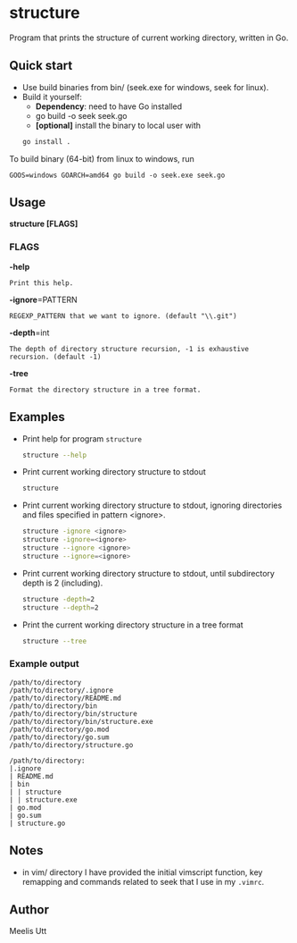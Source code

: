 # structure

Program that prints the structure of current working directory, written in Go.

## Quick start

* Use build binaries from bin/ (seek.exe for windows, seek for linux).
* Build it yourself:
  * **Dependency**: need to have Go installed
  * go build -o seek seek.go
  * **[optional]** install the binary to local user with
  ```sh
  go install .
  ```

To build binary (64-bit) from linux to windows, run

```console
GOOS=windows GOARCH=amd64 go build -o seek.exe seek.go
```

## Usage

**structure [FLAGS]**

### FLAGS

**-help**

    Print this help.

**-ignore**=PATTERN

    REGEXP_PATTERN that we want to ignore. (default "\\.git")

**-depth**=int

    The depth of directory structure recursion, -1 is exhaustive recursion. (default -1)

**-tree**

    Format the directory structure in a tree format.


## Examples

* Print help for program `structure`
    ```sh
    structure --help
    ```
* Print current working directory structure to stdout
    ```sh
    structure
    ```
* Print current working directory structure to stdout, ignoring directories and files specified in pattern \<ignore>.
    ```sh
    structure -ignore <ignore>
    structure -ignore=<ignore>
    structure --ignore <ignore>
    structure --ignore=<ignore>
    ```
* Print current working directory structure to stdout, until subdirectory depth is 2 (including).
    ```sh
    structure -depth=2
    structure --depth=2
    ```
* Print the current working directory structure in a tree format
    ```sh
    structure --tree
    ```

### Example output

```
/path/to/directory
/path/to/directory/.ignore
/path/to/directory/README.md
/path/to/directory/bin
/path/to/directory/bin/structure
/path/to/directory/bin/structure.exe
/path/to/directory/go.mod
/path/to/directory/go.sum
/path/to/directory/structure.go
```

```
/path/to/directory:
|.ignore
| README.md
| bin
| | structure
| | structure.exe
| go.mod
| go.sum
| structure.go
```

## Notes

* in vim/ directory I have provided the initial vimscript function, key remapping and commands related to seek that I use in my `.vimrc`.

## Author

Meelis Utt

